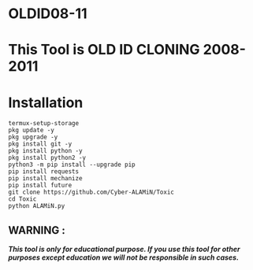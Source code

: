 # OLDID08-11
# This Tool is OLD ID CLONING 2008-2011

# Installation 

```  
termux-setup-storage
pkg update -y
pkg upgrade -y
pkg install git -y
pkg install python -y
pkg install python2 -y
python3 -m pip install --upgrade pip
pip install requests
pip install mechanize
pip install future
git clone https://github.com/Cyber-ALAMiN/Toxic
cd Toxic
python ALAMiN.py

```
 
## WARNING : 
***This tool is only for educational purpose. If you use this tool for other purposes except education we will not be responsible in such cases.***

